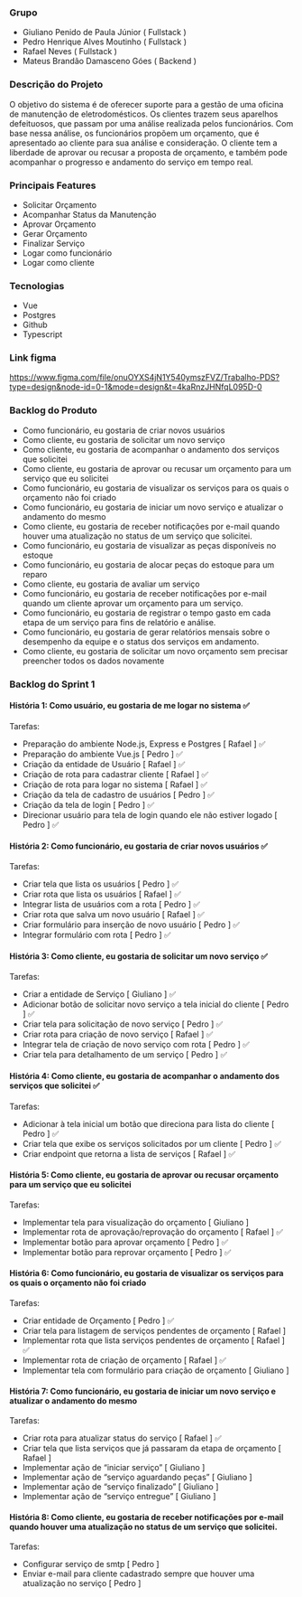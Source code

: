 ### Grupo
- Giuliano Penido de Paula Júnior ( Fullstack )
- Pedro Henrique Alves Moutinho ( Fullstack )
- Rafael Neves ( Fullstack )
- Mateus Brandão Damasceno Góes ( Backend )

### Descrição do Projeto
O objetivo do sistema é de oferecer suporte para a gestão de uma oficina de manutenção de eletrodomésticos. Os clientes trazem seus aparelhos defeituosos, que passam por uma análise realizada pelos funcionários. Com base nessa análise, os funcionários propõem um orçamento, que é apresentado ao cliente para sua análise e consideração. O cliente tem a liberdade de aprovar ou recusar a proposta de orçamento, e também pode acompanhar o progresso e andamento do serviço em tempo real.

### Principais Features
- Solicitar Orçamento
- Acompanhar Status da Manutenção
- Aprovar Orçamento
- Gerar Orçamento
- Finalizar Serviço
- Logar como funcionário
- Logar como cliente

### Tecnologias
- Vue
- Postgres
- Github
- Typescript

### Link figma
https://www.figma.com/file/onuOYXS4jN1Y540ymszFVZ/Trabalho-PDS?type=design&node-id=0-1&mode=design&t=4kaRnzJHNfqL095D-0

### Backlog do Produto
- Como funcionário, eu gostaria de criar novos usuários 
- Como cliente, eu gostaria de solicitar um novo serviço 
- Como cliente, eu gostaria de acompanhar o andamento dos serviços que solicitei
- Como cliente, eu gostaria de aprovar ou recusar um orçamento para um serviço que eu solicitei
- Como funcionário, eu gostaria de visualizar os serviços para os quais o orçamento não foi criado
- Como funcionário, eu gostaria de iniciar um novo serviço e atualizar o andamento do mesmo 
- Como cliente, eu gostaria de receber notificações por e-mail quando houver uma atualização no status de um serviço que solicitei.
- Como funcionário, eu gostaria de visualizar as peças disponíveis no estoque
- Como funcionário, eu gostaria de alocar peças do estoque para um reparo
- Como cliente, eu gostaria de avaliar um serviço
- Como funcionário, eu gostaria de receber notificações por e-mail quando um cliente aprovar um orçamento para um serviço.
- Como funcionário, eu gostaria de registrar o tempo gasto em cada etapa de um serviço para fins de relatório e análise.
- Como funcionário, eu gostaria de gerar relatórios mensais sobre o desempenho da equipe e o status dos serviços em andamento. 
- Como cliente, eu gostaria de solicitar um novo orçamento sem precisar preencher todos os dados novamente

### Backlog do Sprint 1
#### História 1:  Como usuário, eu gostaria de me logar no sistema ✅
Tarefas:

- Preparação do ambiente Node.js, Express e Postgres [ Rafael ] ✅
- Preparação do ambiente Vue.js [ Pedro ] ✅
- Criação da entidade de Usuário [ Rafael ] ✅
- Criação de rota para cadastrar cliente [ Rafael ] ✅
- Criação de rota para logar no sistema [ Rafael ] ✅
- Criação da tela de cadastro de usuários [ Pedro ] ✅
- Criação da tela de login [ Pedro ] ✅
- Direcionar usuário para tela de login quando ele não estiver logado [ Pedro ] ✅

#### História 2: Como funcionário, eu gostaria de criar novos usuários ✅
Tarefas:

- Criar tela que lista os usuários [ Pedro ] ✅
- Criar rota que lista os usuários [ Rafael ] ✅
- Integrar lista de usuários com a rota [ Pedro ] ✅
- Criar rota que salva um novo usuário [ Rafael ] ✅
- Criar formulário para inserção de novo usuário [ Pedro ] ✅
- Integrar formulário com rota [ Pedro ] ✅


#### História 3: Como cliente, eu gostaria de solicitar um novo serviço ✅
Tarefas:

- Criar a entidade de Serviço [ Giuliano ] ✅
- Adicionar botão de solicitar novo serviço a tela inicial do cliente [ Pedro ] ✅
- Criar tela para solicitação de novo serviço [ Pedro ] ✅
- Criar rota para criação de novo serviço [ Rafael ] ✅
- Integrar tela de criação de novo serviço com rota [ Pedro ] ✅
- Criar tela para detalhamento de um serviço [ Pedro ] ✅


#### História 4: Como cliente, eu gostaria de acompanhar o andamento dos serviços que solicitei ✅
Tarefas:

- Adicionar à tela inicial um botão que direciona para lista do cliente [ Pedro ] ✅
- Criar tela que exibe os serviços solicitados por um cliente [ Pedro ] ✅
- Criar endpoint que retorna a lista de serviços [ Rafael ] ✅


#### História 5: Como cliente, eu gostaria de aprovar ou recusar orçamento para um serviço que eu solicitei
Tarefas:

- Implementar tela para visualização do orçamento [ Giuliano ]
- Implementar rota de aprovação/reprovação do orçamento [ Rafael ] ✅
- Implementar botão para aprovar orçamento [ Pedro ] ✅
- Implementar botão para reprovar orçamento [ Pedro ] ✅

#### História 6: Como funcionário, eu gostaria de visualizar os serviços para os quais o orçamento não foi criado
Tarefas:

- Criar entidade de Orçamento [ Pedro ] ✅
- Criar tela para listagem de serviços pendentes de orçamento [ Rafael ]
- Implementar rota que lista serviços pendentes de orçamento [ Rafael ] ✅
- Implementar rota de criação de orçamento [ Rafael ] ✅
- Implementar tela com formulário para criação de orçamento [ Giuliano ]


#### História 7: Como funcionário, eu gostaria de iniciar um novo serviço e atualizar o andamento do mesmo
Tarefas:

- Criar rota para atualizar status do serviço [ Rafael ] ✅
- Criar tela que lista serviços que já passaram da etapa de orçamento [ Rafael ]
- Implementar ação de “iniciar serviço” [ Giuliano ]
- Implementar ação de “serviço aguardando peças” [ Giuliano ]
- Implementar ação de “serviço finalizado” [ Giuliano ]
- Implementar ação de “serviço entregue” [ Giuliano ]


#### História 8: Como cliente, eu gostaria de receber notificações por e-mail quando houver uma atualização no status de um serviço que solicitei.
Tarefas:

- Configurar serviço de smtp [ Pedro ]
- Enviar e-mail para cliente cadastrado sempre que houver uma atualização no serviço [ Pedro ]
 
